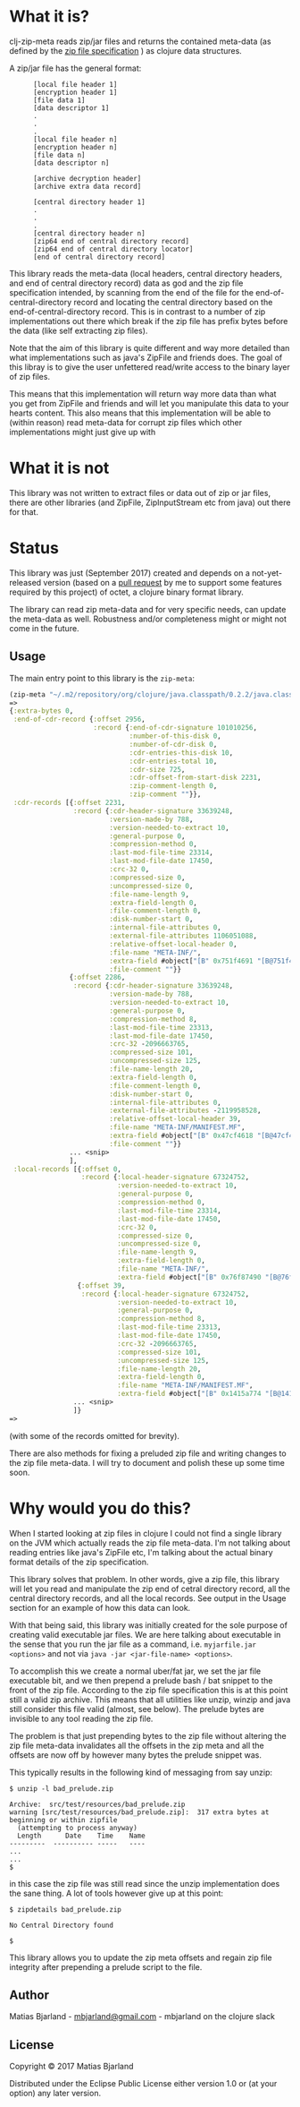 # What it is? 

clj-zip-meta reads zip/jar files and returns the contained meta-data (as defined by the [zip file specification](https://pkware.cachefly.net/webdocs/casestudies/APPNOTE.TXT) ) as clojure data structures.

A zip/jar file has the general format: 

```
      [local file header 1]
      [encryption header 1]
      [file data 1]
      [data descriptor 1]
      . 
      .
      .
      [local file header n]
      [encryption header n]
      [file data n]
      [data descriptor n]
      
      [archive decryption header] 
      [archive extra data record] 
      
      [central directory header 1]
      .
      .
      .
      [central directory header n]
      [zip64 end of central directory record]
      [zip64 end of central directory locator] 
      [end of central directory record]
```

This library reads the meta-data (local headers, central directory headers, and end of central directory record) data as god and the zip file specification intended, by scanning from the end of the file for the end-of-central-directory record and locating the central directory based on the end-of-central-directory record. This is in contrast to a number of zip implementations out there which break if the zip file has prefix bytes before the data (like self extracting zip files).

Note that the aim of this library is quite different and way more detailed than what implementations such as java's ZipFile and friends does. The goal of this libray is to give the user unfettered read/write access to the binary layer of zip files. 

This means that this implementation will return way more data than what you get from ZipFile and friends and will let you manipulate this data to your hearts content. This also means that this implementation will be able to (within reason) read meta-data for corrupt zip files which other implementations might just give up with

# What it is not
This library was not written to extract files or data out of zip or jar files, there are other libraries (and ZipFile, ZipInputStream etc from java) out there for that. 


# Status
This library was just (September 2017) created and depends on a not-yet-released version (based on a [pull request](https://github.com/funcool/octet/pull/11) by me to support some features required by this project) of octet, a clojure binary format library. 

The library can read zip meta-data and for very specific needs, can update the meta-data as well. Robustness and/or completeness might or might not come in the future. 

## Usage
The main entry point to this library is the `zip-meta`: 

```clojure
(zip-meta "~/.m2/repository/org/clojure/java.classpath/0.2.2/java.classpath-0.2.2.jar")
=>
{:extra-bytes 0,
 :end-of-cdr-record {:offset 2956,
                     :record {:end-of-cdr-signature 101010256,
                              :number-of-this-disk 0,
                              :number-of-cdr-disk 0,
                              :cdr-entries-this-disk 10,
                              :cdr-entries-total 10,
                              :cdr-size 725,
                              :cdr-offset-from-start-disk 2231,
                              :zip-comment-length 0,
                              :zip-comment ""}},
 :cdr-records [{:offset 2231,
                :record {:cdr-header-signature 33639248,
                         :version-made-by 788,
                         :version-needed-to-extract 10,
                         :general-purpose 0,
                         :compression-method 0,
                         :last-mod-file-time 23314,
                         :last-mod-file-date 17450,
                         :crc-32 0,
                         :compressed-size 0,
                         :uncompressed-size 0,
                         :file-name-length 9,
                         :extra-field-length 0,
                         :file-comment-length 0,
                         :disk-number-start 0,
                         :internal-file-attributes 0,
                         :external-file-attributes 1106051088,
                         :relative-offset-local-header 0,
                         :file-name "META-INF/",
                         :extra-field #object["[B" 0x751f4691 "[B@751f4691"],
                         :file-comment ""}}
               {:offset 2286,
                :record {:cdr-header-signature 33639248,
                         :version-made-by 788,
                         :version-needed-to-extract 10,
                         :general-purpose 0,
                         :compression-method 8,
                         :last-mod-file-time 23313,
                         :last-mod-file-date 17450,
                         :crc-32 -2096663765,
                         :compressed-size 101,
                         :uncompressed-size 125,
                         :file-name-length 20,
                         :extra-field-length 0,
                         :file-comment-length 0,
                         :disk-number-start 0,
                         :internal-file-attributes 0,
                         :external-file-attributes -2119958528,
                         :relative-offset-local-header 39,
                         :file-name "META-INF/MANIFEST.MF",
                         :extra-field #object["[B" 0x47cf4618 "[B@47cf4618"],
                         :file-comment ""}}
               ... <snip>
               ],
 :local-records [{:offset 0,
                  :record {:local-header-signature 67324752,
                           :version-needed-to-extract 10,
                           :general-purpose 0,
                           :compression-method 0,
                           :last-mod-file-time 23314,
                           :last-mod-file-date 17450,
                           :crc-32 0,
                           :compressed-size 0,
                           :uncompressed-size 0,
                           :file-name-length 9,
                           :extra-field-length 0,
                           :file-name "META-INF/",
                           :extra-field #object["[B" 0x76f87490 "[B@76f87490"]}}
                 {:offset 39,
                  :record {:local-header-signature 67324752,
                           :version-needed-to-extract 10,
                           :general-purpose 0,
                           :compression-method 8,
                           :last-mod-file-time 23313,
                           :last-mod-file-date 17450,
                           :crc-32 -2096663765,
                           :compressed-size 101,
                           :uncompressed-size 125,
                           :file-name-length 20,
                           :extra-field-length 0,
                           :file-name "META-INF/MANIFEST.MF",
                           :extra-field #object["[B" 0x1415a774 "[B@1415a774"]}}
                ... <snip>
                ]}
=> 
```
(with some of the records omitted for brevity).

There are also methods for fixing a preluded zip file and writing changes to the zip file meta-data. I will try to document and polish these up some time soon. 

# Why would you do this? 
When I started looking at zip files in clojure I could not find a single library on the JVM which actually reads the zip file meta-data. I'm not talking about reading entries like java's ZipFile etc, I'm talking about the actual binary format details of the zip specification. 

This library solves that problem. In other words, give a zip file, this library will let you read and manipulate the zip end of cetral directory record, all the central directory records, and all the local records. See output in the Usage section for an example of how this data can look. 

With that being said, this library was initially created for the sole purpose of creating valid executable jar files. We are here talking about executable in the sense that you run the jar file as a command, i.e. `myjarfile.jar <options>` and not via `java -jar <jar-file-name> <options>`.

To accomplish this we create a normal uber/fat jar, we set the jar file executable bit, and we then prepend a prelude bash / bat snippet to the front of the zip file. According to the zip file specification this is at this point still a valid zip archive. This means that all utilities like unzip, winzip and java still consider this file valid (almost, see below). The prelude bytes are invisible to any tool reading the zip file. 

The problem is that just prepending bytes to the zip file without altering the zip file meta-data invalidates all the offsets in the zip meta and all the offsets are now off by however many bytes the prelude snippet was. 

This typically results in the following kind of messaging from say unzip: 

```
$ unzip -l bad_prelude.zip 

Archive:  src/test/resources/bad_prelude.zip
warning [src/test/resources/bad_prelude.zip]:  317 extra bytes at beginning or within zipfile
  (attempting to process anyway)
  Length      Date    Time    Name
---------  ---------- -----   ----
...
...
$
```

in this case the zip file was still read since the unzip implementation does the sane thing. A lot of tools however give up at this point: 

```
$ zipdetails bad_prelude.zip 

No Central Directory found

$
```

This library allows you to update the zip meta offsets and regain zip file integrity after prepending a prelude script to the file. 


## Author 
Matias Bjarland - mbjarland@gmail.com - mbjarland on the clojure slack

## License

Copyright © 2017 Matias Bjarland

Distributed under the Eclipse Public License either version 1.0 or (at
your option) any later version.
